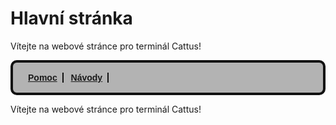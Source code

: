 # Hlavní stránka
Vítejte na webové stránce pro terminál Cattus!

<style>nav ul {list-style-type:none;background-color:#b3b3b3;border: 4px solid #111111;border-radius: 10px;font-family:sans-serif;font-weight:bold;padding: 16px;}nav ul li {display:inline;border-right: 2px solid #111111;padding-right: 8px;padding-left: 8px;}</style>

<nav>
<ul>
<li><a href="pomoc.html">Pomoc</a></li>
<li><a href="návody.html">Návody</a></li>
</ul>
</nav>

Vítejte na webové stránce pro terminál Cattus!
